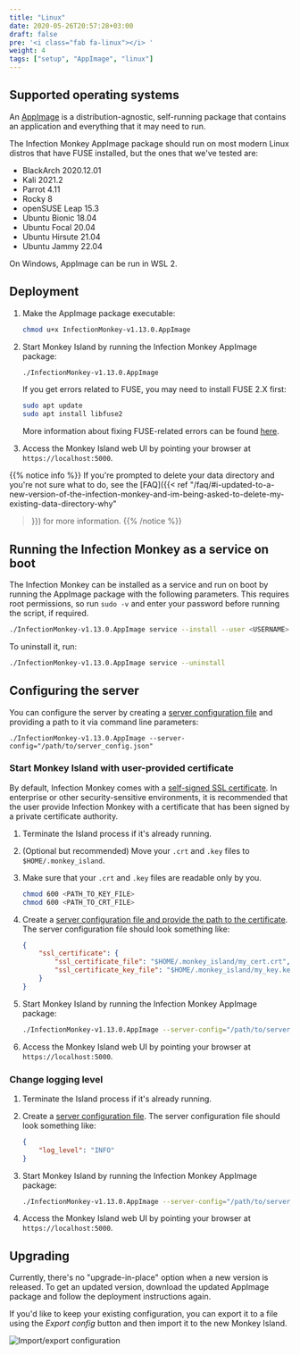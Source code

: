 ```yaml
---
title: "Linux"
date: 2020-05-26T20:57:28+03:00
draft: false
pre: '<i class="fab fa-linux"></i> '
weight: 4
tags: ["setup", "AppImage", "linux"]
---
```


## Supported operating systems

An [AppImage](https://appimage.org/) is a distribution-agnostic, self-running
package that contains an application and everything that it may need to run.

The Infection Monkey AppImage package should run on most modern Linux distros that have FUSE
installed, but the ones that we've tested are:
- BlackArch 2020.12.01
- Kali 2021.2
- Parrot 4.11
- Rocky 8
- openSUSE Leap 15.3
- Ubuntu Bionic 18.04
- Ubuntu Focal 20.04
- Ubuntu Hirsute 21.04
- Ubuntu Jammy 22.04

On Windows, AppImage can be run in WSL 2.


## Deployment

1. Make the AppImage package executable:
    ```bash
    chmod u+x InfectionMonkey-v1.13.0.AppImage
    ```
1. Start Monkey Island by running the Infection Monkey AppImage package:
    ```bash
    ./InfectionMonkey-v1.13.0.AppImage
    ```

   If you get errors related to FUSE, you may need to install FUSE 2.X first:
   ```bash
   sudo apt update
   sudo apt install libfuse2
   ```
   More information about fixing FUSE-related errors can be found [here](https://docs.appimage.org/user-guide/troubleshooting/fuse.html).
1. Access the Monkey Island web UI by pointing your browser at
   `https://localhost:5000`.

{{% notice info %}}
If you're prompted to delete your data directory and you're not sure what to
do, see the [FAQ]({{< ref
"/faq/#i-updated-to-a-new-version-of-the-infection-monkey-and-im-being-asked-to-delete-my-existing-data-directory-why"
>}}) for more information.
{{% /notice %}}

## Running the Infection Monkey as a service on boot

The Infection Monkey can be installed as a service and run on boot by running the AppImage package
with the following parameters. This requires root permissions, so run `sudo -v` and enter your
password before running the script, if required.
```bash
./InfectionMonkey-v1.13.0.AppImage service --install --user <USERNAME>
```

To uninstall it, run:
```bash
./InfectionMonkey-v1.13.0.AppImage service --uninstall
```

## Configuring the server

You can configure the server by creating
a [server configuration file](../../reference/server_configuration) and
providing a path to it via command line parameters:

`./InfectionMonkey-v1.13.0.AppImage --server-config="/path/to/server_config.json"`

### Start Monkey Island with user-provided certificate

By default, Infection Monkey comes with a [self-signed SSL
certificate](https://aboutssl.org/what-is-self-sign-certificate/). In
enterprise or other security-sensitive environments, it is recommended that the
user provide Infection Monkey with a certificate that has been signed by a
private certificate authority.

1. Terminate the Island process if it's already running.

1. (Optional but recommended) Move your `.crt` and `.key` files to
   `$HOME/.monkey_island`.

1. Make sure that your `.crt` and `.key` files are readable only by you.

    ```bash
    chmod 600 <PATH_TO_KEY_FILE>
    chmod 600 <PATH_TO_CRT_FILE>
    ```

1. Create a [server configuration file and provide the path to the certificate](../../reference/server_configuration).
The server configuration file should look something like:

    ```json
    {
        "ssl_certificate": {
            "ssl_certificate_file": "$HOME/.monkey_island/my_cert.crt",
            "ssl_certificate_key_file": "$HOME/.monkey_island/my_key.key"
        }
    }
    ```

1. Start Monkey Island by running the Infection Monkey AppImage package:
    ```bash
    ./InfectionMonkey-v1.13.0.AppImage --server-config="/path/to/server_config.json"
    ```

1. Access the Monkey Island web UI by pointing your browser at
   `https://localhost:5000`.

### Change logging level

1. Terminate the Island process if it's already running.

1. Create a [server configuration file](../../reference/server_configuration).
The server configuration file should look something like:

    ```json
    {
        "log_level": "INFO"
    }
    ```

1. Start Monkey Island by running the Infection Monkey AppImage package:
    ```bash
    ./InfectionMonkey-v1.13.0.AppImage --server-config="/path/to/server_config.json"
    ```

1. Access the Monkey Island web UI by pointing your browser at
   `https://localhost:5000`.

## Upgrading

Currently, there's no "upgrade-in-place" option when a new version is released.
To get an updated version, download the updated AppImage package and follow the deployment
instructions again.

If you'd like to keep your existing configuration, you can export it to a file
using the *Export config* button and then import it to the new Monkey Island.

![Import/export configuration](../../images/island/configuration_page/import_export_configuration.png "Import/export configuration")
